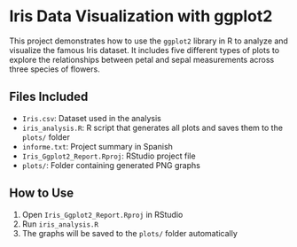 # Iris Data Visualization with ggplot2

This project demonstrates how to use the `ggplot2` library in R to analyze and visualize the famous Iris dataset. It includes five different types of plots to explore the relationships between petal and sepal measurements across three species of flowers.

## Files Included

- `Iris.csv`: Dataset used in the analysis
- `iris_analysis.R`: R script that generates all plots and saves them to the `plots/` folder
- `informe.txt`: Project summary in Spanish
- `Iris_Ggplot2_Report.Rproj`: RStudio project file
- `plots/`: Folder containing generated PNG graphs

## How to Use

1. Open `Iris_Ggplot2_Report.Rproj` in RStudio
2. Run `iris_analysis.R`
3. The graphs will be saved to the `plots/` folder automatically
